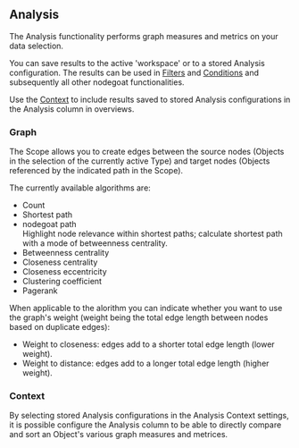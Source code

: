 ## Analysis

The Analysis functionality performs graph measures and metrics on your data selection.

You can save results to the active 'workspace' or to a stored Analysis configuration. The results can be used in [Filters](/usage/filter/README.md) and [Conditions](/usage/conditions/README.md) and subsequently all other nodegoat functionalities.

Use the [Context](/usage/analysis/README.md#context) to include results saved to stored Analysis configurations in the Analysis column in overviews.

### Graph

The Scope allows you to create edges between the source nodes (Objects in the selection of the currently active Type) and target nodes (Objects referenced by the indicated path in the Scope).

The currently available algorithms are:
* Count
* Shortest path
* nodegoat path  
  Highlight node relevance within shortest paths; calculate shortest path with a mode of betweenness centrality.
* Betweenness centrality
* Closeness centrality
* Closeness eccentricity
* Clustering coefficient
* Pagerank

When applicable to the alorithm you can indicate whether you want to use the graph's weight (weight being the total edge length between nodes based on duplicate edges):
* Weight to closeness: edges add to a shorter total edge length (lower weight).
* Weight to distance: edges add to a longer total edge length (higher weight).

### Context

By selecting stored Analysis configurations in the Analysis Context settings, it is possible configure the Analysis column to be able to directly compare and sort an Object's various graph measures and metrices.

